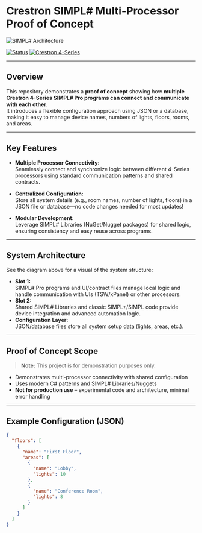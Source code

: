 # Crestron SIMPL# Multi-Processor Proof of Concept 

![SIMPL# Architecture](b731c4ee-659f-4445-b84f-6afc89977d5b.png)

[![Status](https://img.shields.io/badge/status-proof--of--concept-blueviolet)](https://shields.io/)
[![Crestron 4-Series](https://img.shields.io/badge/platform-Crestron%204--Series-yellowgreen)](https://www.crestron.com/Products/Control-Hardware-Software/Hardware/Control-Systems)

---

## Overview

This repository demonstrates a **proof of concept** showing how **multiple Crestron 4-Series SIMPL# Pro programs can connect and communicate with each other**.  
It introduces a flexible configuration approach using JSON or a database, making it easy to manage device names, numbers of lights, floors, rooms, and areas.

---

## Key Features

- **Multiple Processor Connectivity:**  
  Seamlessly connect and synchronize logic between different 4-Series processors using standard communication patterns and shared contracts.

- **Centralized Configuration:**  
  Store all system details (e.g., room names, number of lights, floors) in a JSON file or database—no code changes needed for most updates!

- **Modular Development:**  
  Leverage SIMPL# Libraries (NuGet/Nugget packages) for shared logic, ensuring consistency and easy reuse across programs.

---

## System Architecture

See the diagram above for a visual of the system structure:

- **Slot 1:**  
  SIMPL# Pro programs and UI/contract files manage local logic and handle communication with UIs (TSW/xPanel) or other processors.
- **Slot 2:**  
  Shared SIMPL# Libraries and classic SIMPL+/SIMPL code provide device integration and advanced automation logic.
- **Configuration Layer:**  
  JSON/database files store all system setup data (lights, areas, etc.).

---

## Proof of Concept Scope

> **Note:** This project is for demonstration purposes only.

- Demonstrates multi-processor connectivity with shared configuration
- Uses modern C# patterns and SIMPL# Libraries/Nuggets
- **Not for production use** – experimental code and architecture, minimal error handling

---

## Example Configuration (JSON)

```json
{
  "floors": [
    {
      "name": "First Floor",
      "areas": [
        {
          "name": "Lobby",
          "lights": 10
        },
        {
          "name": "Conference Room",
          "lights": 8
        }
      ]
    }
  ]
}
